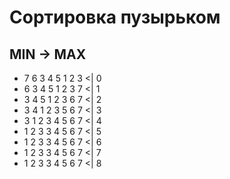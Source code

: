 # Сортировка пузырьком
## MIN -> MAX

- 7 6 3 4 5 1 2 3   <| 0
- 6 3 4 5 1 2 3 7   <| 1
- 3 4 5 1 2 3 6 7   <| 2
- 3 4 1 2 3 5 6 7   <| 3
- 3 1 2 3 4 5 6 7   <| 4
- 1 2 3 3 4 5 6 7   <| 5
- 1 2 3 3 4 5 6 7   <| 6
- 1 2 3 3 4 5 6 7   <| 7
- 1 2 3 3 4 5 6 7   <| 8